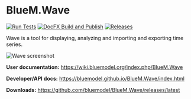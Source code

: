 # BlueM.Wave

[![Run Tests](https://github.com/bluemodel/BlueM.Wave/actions/workflows/run-tests.yml/badge.svg)](https://github.com/bluemodel/BlueM.Wave/actions/workflows/run-tests.yml)
[![DocFX Build and Publish](https://github.com/bluemodel/BlueM.Wave/actions/workflows/docfx-build-publish.yml/badge.svg)](https://github.com/bluemodel/BlueM.Wave/actions/workflows/docfx-build-publish.yml)
[![Releases](https://github.com/bluemodel/BlueM.Wave/actions/workflows/release.yml/badge.svg)](https://github.com/bluemodel/BlueM.Wave/actions/workflows/release.yml)

Wave is a tool for displaying, analyzing and importing and exporting time series.

![Wave screenshot](https://wiki.bluemodel.org/images/1/16/Wave_screenshot.png)

**User documentation:** https://wiki.bluemodel.org/index.php/BlueM.Wave

**Developer/API docs:** https://bluemodel.github.io/BlueM.Wave/index.html

**Downloads:** https://github.com/bluemodel/BlueM.Wave/releases/latest
